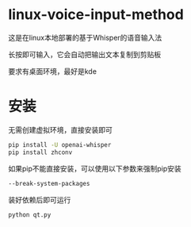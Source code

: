 # linux-voice-input-method
这是在linux本地部署的基于Whisper的语音输入法

长按即可输入，它会自动把输出文本复制到剪贴板

要求有桌面环境，最好是kde
# 安装
无需创建虚拟环境，直接安装即可
```sh
pip install -U openai-whisper
pip install zhconv
```
如果pip不能直接安装，可以使用以下参数来强制pip安装
```sh
--break-system-packages
```
装好依赖后即可运行
```sh
python qt.py
```
 
 
